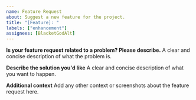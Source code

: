 ```yaml
---
name: Feature Request
about: Suggest a new feature for the project.
title: "[Feature]: "
labels: ["enhancement"]
assignees: [BlacketGodAlt]
---
```


**Is your feature request related to a problem? Please describe.**
A clear and concise description of what the problem is.

**Describe the solution you'd like**
A clear and concise description of what you want to happen.

**Additional context**
Add any other context or screenshots about the feature request here.
